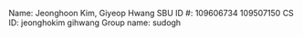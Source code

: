 Name: 		Jeonghoon Kim, 		Giyeop Hwang
SBU ID #: 	109606734		109507150
CS ID:		jeonghokim		gihwang
Group name:	sudogh
